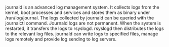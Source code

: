 journald is an advanced log management system. It collects logs from the kernel, boot processes and services and stores them as binary under /run/log/journal.
The logs collected by journald can be queried with the journalctl command. Journald logs are not permanent. 
When the system is restarted, it transfers the logs to rsyslogd. rsyslogd then distributes the logs to the relevant log files.
journald can write logs to specified files, manage logs remotely and provide log sending to log servers.
